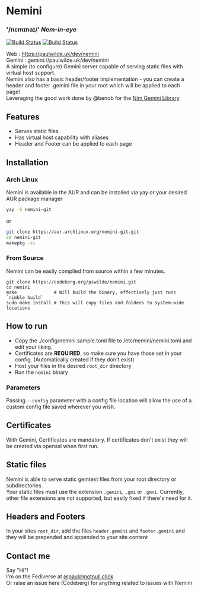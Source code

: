 # Nemini 
### '/nɛmɪnaɪ/' _Nem-in-eye_  
  
[![Build Status](https://nimble.directory/ci/badges/nemini/nimdevel/status.svg)](https://nimble.directory/ci/badges/nemini/nimdevel/output.html)
[![Build Status](https://nimble.directory/ci/badges/nemini/nimdevel/docstatus.svg)](https://nimble.directory/ci/badges/nemini/nimdevel/doc_build_output.html)

Web : https://paulwilde.uk/dev/nemini  
Gemini : gemini://paulwilde.uk/dev/nemini  
A simple (to configure) Gemini server capable of serving static files with virtual host support.  
Nemini also has a basic header/footer implementation - you can create a header and footer .gemini file in your root which will be applied to each page!  
Leveraging the good work done by @benob for the [Nim Gemini Library](https://github.com/benob/gemini)

## Features
* Serves static files
* Has virtual host capability with aliases
* Header and Footer can be applied to each page

## Installation
### Arch Linux
Nemini is available in the AUR and can be installed via yay or your desired AUR package manager  
```sh
yay -S nemini-git
```
or  
```sh
git clone https://aur.archlinux.org/nemini-git.git
cd nemini-git
makepkg -si
```

### From Source
Nemini can be easily compiled from source within a few minutes.  
```
git clone https://codeberg.org/pswilde/nemini.git
cd nemini
make              # Will build the binary, effectively just runs `nimble build`
sudo make install # This will copy files and folders to system-wide locations
```

## How to run
* Copy the ./config/nemini.sample.toml file to /etc/nemini/nemini.toml and edit your liking.
* Certificates are **REQUIRED**, so make sure you have those set in your config. (Automatically created if they don't exist)
* Host your files in the desired `root_dir` directory
* Run the `nemini` binary

### Parameters
Passing `--config` parameter with a config file location will allow the use of a custom config file saved wherever you wish.

## Certificates
With Gemini, Certificates are mandatory. 
If certificates don't exist they will be created via openssl when first run.

## Static files
Nemini is able to serve static gemtext files from your root directory or subdirectories.  
Your static files must use the extension `.gemini`, `.gmi` or `.gmni`. Currently, other file extensions are not supported, but easily fixed if there's need for it. 

## Headers and Footers
In your sites `root_dir`, add the files `header.gemini` and `footer.gemini` and they will be prepended and appended to your site content

## Contact me
Say "Hi"!  
I'm on the Fediverse at [@paul@notnull.click](https://notnull.click/paul)  
Or raise an issue here (Codeberg) for anything related to issues with Nemini
